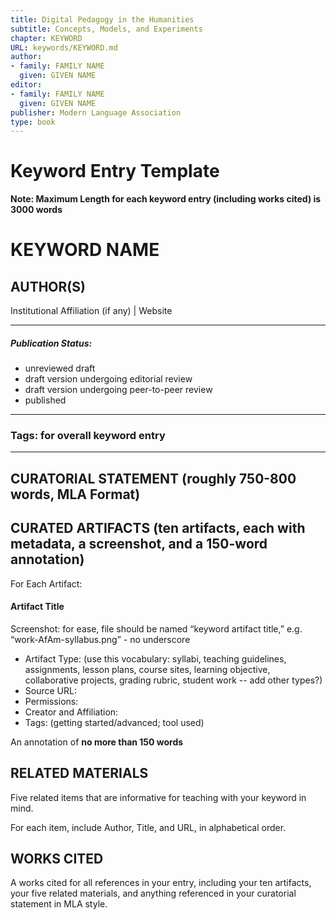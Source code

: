```yaml
---
title: Digital Pedagogy in the Humanities
subtitle: Concepts, Models, and Experiments
chapter: KEYWORD
URL: keywords/KEYWORD.md
author: 
- family: FAMILY NAME
  given: GIVEN NAME
editor: 
- family: FAMILY NAME
  given: GIVEN NAME
publisher: Modern Language Association
type: book
---
```


# Keyword Entry Template 

**Note: Maximum Length for each keyword entry (including works cited) is 3000 words**

# KEYWORD NAME

## AUTHOR(S)
Institutional Affiliation (if any) | Website

---

##### Publication Status:
* unreviewed draft
* draft version undergoing editorial review
* draft version undergoing peer-to-peer review
* published 

---

### Tags: for overall keyword entry

---  

## CURATORIAL STATEMENT (roughly 750-800 words, MLA Format)

## CURATED ARTIFACTS (ten artifacts, each with metadata, a screenshot, and a 150-word annotation)

For Each Artifact:

#### Artifact Title 

Screenshot: for ease, file should be named “keyword artifact title,” e.g. “work-AfAm-syllabus.png” - no underscore

* Artifact Type: (use this vocabulary: syllabi, teaching guidelines, assignments, lesson plans, course sites, learning objective, collaborative projects, grading rubric, student work -- add other types?)
* Source URL: 
* Permissions: 
* Creator and Affiliation:
* Tags: (getting started/advanced; tool used)

An annotation of **no more than 150 words**

## RELATED MATERIALS

Five related items that are informative for teaching with your keyword in mind.

For each item, include Author, Title, and URL, in alphabetical order.

## WORKS CITED

A works cited for all references in your entry, including your ten artifacts, your five related materials, and anything referenced in your curatorial statement in MLA style.  
